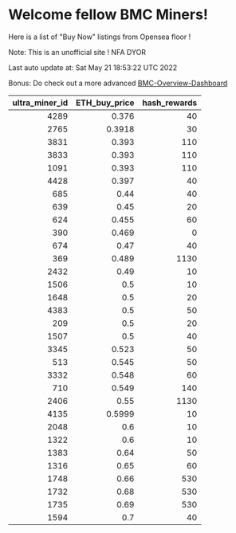 # Welcome fellow BMC Miners!
Here is a list of "Buy Now" listings from Opensea floor !

Note: This is an unofficial site ! NFA DYOR

Last auto update at: Sat May 21 18:53:22 UTC 2022

Bonus: Do check out a more advanced [BMC-Overview-Dashboard](https://dune.com/defifunk/BMC-Overview-Dashboard)


|   ultra_miner_id |   ETH_buy_price |   hash_rewards |
|-----------------:|----------------:|---------------:|
|             4289 |          0.376  |             40 |
|             2765 |          0.3918 |             30 |
|             3831 |          0.393  |            110 |
|             3833 |          0.393  |            110 |
|             1091 |          0.393  |            110 |
|             4428 |          0.397  |             40 |
|              685 |          0.44   |             40 |
|              639 |          0.45   |             20 |
|              624 |          0.455  |             60 |
|              390 |          0.469  |              0 |
|              674 |          0.47   |             40 |
|              369 |          0.489  |           1130 |
|             2432 |          0.49   |             10 |
|             1506 |          0.5    |             10 |
|             1648 |          0.5    |             20 |
|             4383 |          0.5    |             50 |
|              209 |          0.5    |             20 |
|             1507 |          0.5    |             40 |
|             3345 |          0.523  |             50 |
|              513 |          0.545  |             50 |
|             3332 |          0.548  |             60 |
|              710 |          0.549  |            140 |
|             2406 |          0.55   |           1130 |
|             4135 |          0.5999 |             10 |
|             2048 |          0.6    |             10 |
|             1322 |          0.6    |             10 |
|             1383 |          0.64   |             50 |
|             1316 |          0.65   |             60 |
|             1748 |          0.66   |            530 |
|             1732 |          0.68   |            530 |
|             1735 |          0.69   |            530 |
|             1594 |          0.7    |             40 |
